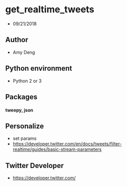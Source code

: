# get_realtime_tweets
* 09/21/2018

## Author
* Amy Deng

## Python environment
* Python 2 or 3

## Packages
#### tweepy, json 

## Personalize
* set params 
* https://developer.twitter.com/en/docs/tweets/filter-realtime/guides/basic-stream-parameters

## Twitter Developer
* https://developer.twitter.com/
